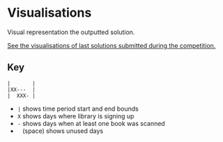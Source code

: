 # Visualisations

Visual representation the outputted solution.

[See the visualisations of last solutions submitted during the competition.](https://gist.github.com/JordanMussi/d312078ce6a993491ec6c652e51fc3a2)

## Key

```
|       |
|XX---  |
|  XXX- |
```

- `|` shows time period start and end bounds
- `X` shows days where library is signing up
- `-` shows days when at least one book was scanned
- ` ` (space) shows unused days
